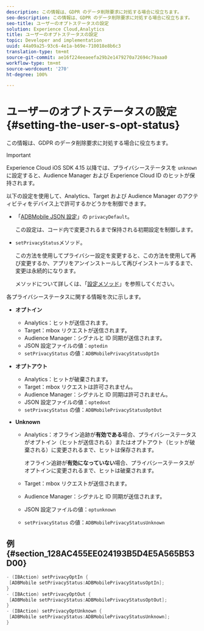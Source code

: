 ```yaml
---
description: この情報は、GDPR のデータ削除要求に対処する場合に役立ちます。
seo-description: この情報は、GDPR のデータ削除要求に対処する場合に役立ちます。
seo-title: ユーザーのオプトステータスの設定
solution: Experience Cloud,Analytics
title: ユーザーのオプトステータスの設定
topic: Developer and implementation
uuid: 44a09a25-93c6-4e1a-b69e-710018e8b6c3
translation-type: tm+mt
source-git-commit: ae16f224eeaeefa29b2e1479270a72694c79aaa0
workflow-type: tm+mt
source-wordcount: '270'
ht-degree: 100%

---
```



# ユーザーのオプトステータスの設定 {#setting-the-user-s-opt-status}

この情報は、GDPR のデータ削除要求に対処する場合に役立ちます。

>[!IMPORTANT]
>
>Experience Cloud iOS SDK 4.15 以降では、プライバシーステータスを `unknown` に設定すると、Audience Manager および Experience Cloud ID のヒットが保持されます。

以下の設定を使用して、Analytics、Target および Audience Manager のアクティビティをデバイス上で許可するかどうかを制御できます。

* 「[ADBMobile JSON 設定](/help/ios/configuration/json-config/json-config.md)」の `privacyDefault`。

   この設定は、コード内で変更されるまで保持される初期設定を制御します。

* `setPrivacyStatus`メソッド。

   この方法を使用してプライバシー設定を変更すると、この方法を使用して再び変更するか、アプリをアンインストールして再びインストールするまで、変更は永続的になります。

   メソッドについて詳しくは、「[設定メソッド](/help/ios/configuration/json-config/json-config.md)」を参照してください。

各プライバシーステータスに関する情報を次に示します。

* **オプトイン**

   * Analytics：ヒットが送信されます。
   * Target：mbox リクエストが送信されます。
   * Audience Manager：シグナルと ID 同期が送信されます。
   * JSON 設定ファイルの値：`optedin`
   * `setPrivacyStatus` の値：`ADBMobilePrivacyStatusOptIn`

* **オプトアウト**

   * Analytics：ヒットが破棄されます。
   * Target：mbox リクエストは許可されません。
   * Audience Manager：シグナルと ID 同期は許可されません。
   * JSON 設定ファイルの値：`optedout`
   * `setPrivacyStatus` の値：`ADBMobilePrivacyStatusOptOut`

* **Unknown**

   * Analytics：オフライン追跡が&#x200B;**有効である**&#x200B;場合、プライバシーステータスがオプトイン（ヒットが送信される）またはオプトアウト（ヒットが破棄される）に変更されるまで、ヒットは保存されます。

      オフライン追跡が&#x200B;**有効になっていない**&#x200B;場合、プライバシーステータスがオプトインに変更されるまで、ヒットは破棄されます。

   * Target：mbox リクエストが送信されます。
   * Audience Manager：シグナルと ID 同期が送信されます。
   * JSON 設定ファイルの値：`optunknown`
   * `setPrivacyStatus` の値：`ADBMobilePrivacyStatusUnknown`

## 例 {#section_128AC455EE024193B5D4E5A565B53D00}

```objective-c
- (IBAction) setPrivacyOptIn { 
 [ADBMobile setPrivacyStatus:ADBMobilePrivacyStatusOptIn]; 
} 
- (IBAction) setPrivacyOptOut { 
 [ADBMobile setPrivacyStatus:ADBMobilePrivacyStatusOptOut]; 
} 
- (IBAction) setPrivacyOptUnknown { 
 [ADBMobile setPrivacyStatus:ADBMobilePrivacyStatusUnknown]; 
}
```

